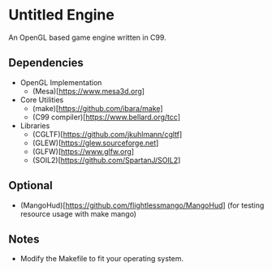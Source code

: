 # Untitled Engine
An OpenGL based game engine written in C99.

## Dependencies
- OpenGL Implementation
	- (Mesa)[https://www.mesa3d.org]
- Core Utilities
	- (make)[https://github.com/ibara/make]
	- (C99 compiler)[https://www.bellard.org/tcc]
- Libraries
	- (CGLTF)[https://github.com/jkuhlmann/cgltf]
	- (GLEW)[https://glew.sourceforge.net]
	- (GLFW)[https://www.glfw.org]
	- (SOIL2)[https://github.com/SpartanJ/SOIL2]

## Optional
- (MangoHud)[https://github.com/flightlessmango/MangoHud]
(for testing resource usage with make mango)

## Notes
- Modify the Makefile to fit your operating system.
